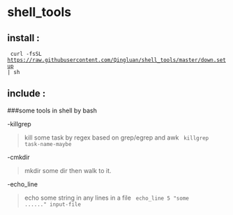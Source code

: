 shell_tools
===========

## install :

<code> curl -fsSL https://raw.githubusercontent.com/Qingluan/shell_tools/master/down.setup | sh  </code>


## include :

###some tools in shell by bash

-killgrep

>kill some task by regex based on grep/egrep and awk
> <code> killgrep task-name-maybe </code>

-cmkdir 

> mkdir some dir then walk to it.

-echo_line
> echo some string in any lines in a file 
> <code> echo_line 5 "some ......" input-file </code> 
